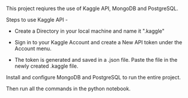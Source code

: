This project reqiures the use of Kaggle API, MongoDB and PostgreSQL.

Steps to use Kaggle API - 

- Create a Directory in your local machine and  name it ".kaggle"

- Sign in to your Kaggle Account and create a New API token under 
the Account menu.

- The token is generated and saved in a .json file. Paste the file
in the newly created .kaggle file.

Install and configure MongoDB and PostgreSQL to run the entire project.

Then run all the commands in the python notebook.
